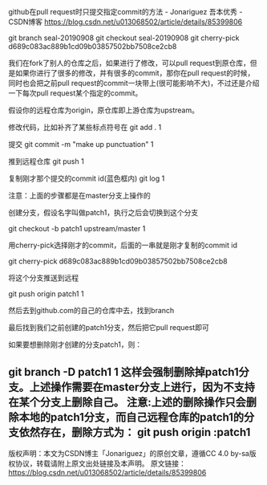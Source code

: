 github在pull request时只提交指定commit的方法 - Jonariguez 吾本优秀 - CSDN博客 https://blog.csdn.net/u013068502/article/details/85399806


git branch seal-20190908
git checkout seal-20190908
git cherry-pick d689c083ac889b1cd09b03857502bb7508ce2cb8


我们在fork了别人的仓库之后，如果进行了修改，可以pull request到原仓库，但是如果你进行了很多的修改，并有很多的commit，那你在pull request的时候，同时也会把之前pull request的commit一块带上(很可能影响不大)，不过还是介绍一下每次pull request某个指定的commit。

假设你的远程仓库为origin，原仓库即上游仓库为upstream。

修改代码，比如补齐了某些标点符号在
git add .
1

提交
git commit -m "make up punctuation"
1

推到远程仓库
git push
1

复制刚才那个提交的commit id(蓝色框内)
git log 
1

注意：上面的步骤都是在master分支上操作的

创建分支，假设名字叫做patch1，执行之后会切换到这个分支

git checkout -b patch1 upstream/master
1


用cherry-pick选择刚才的commit，后面的一串就是刚才复制的commit id

git cherry-pick d689c083ac889b1cd09b03857502bb7508ce2cb8

将这个分支推送到远程

git push origin patch1
1


然后去到github.com的自己的仓库中去，找到branch



最后找到我们之前创建的patch1分支，然后把它pull request即可



如果要想删除刚才创建的分支patch1，则：

git branch -D patch1
1
这样会强制删除掉patch1分支。上述操作需要在master分支上进行，因为不支持在某个分支上删除自己。
注意:上述的删除操作只会删除本地的patch1分支，而自己远程仓库的patch1的分支依然存在，删除方式为：
git push origin :patch1
--------------------- 
版权声明：本文为CSDN博主「Jonariguez」的原创文章，遵循CC 4.0 by-sa版权协议，转载请附上原文出处链接及本声明。
原文链接：https://blog.csdn.net/u013068502/article/details/85399806
